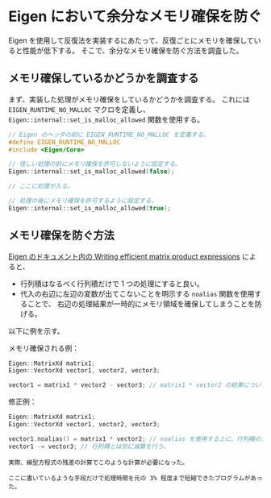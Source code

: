# Eigen において余分なメモリ確保を防ぐ

Eigen を使用して反復法を実装するにあたって、反復ごとにメモリを確保していると性能が低下する。
そこで、余分なメモリ確保を防ぐ方法を調査した。

## メモリ確保しているかどうかを調査する

まず、実装した処理がメモリ確保をしているかどうかを調査する。
これには `EIGEN_RUNTIME_NO_MALLOC` マクロを定義し、`Eigen::internal::set_is_malloc_allowed` 関数を使用する。

```cpp
// Eigen のヘッダの前に EIGEN_RUNTIME_NO_MALLOC を定義する。
#define EIGEN_RUNTIME_NO_MALLOC
#include <Eigen/Core>

// 怪しい処理の前にメモリ確保を許可しないように設定する。
Eigen::internal::set_is_malloc_allowed(false);

// ここに処理が入る。

// 処理の後にメモリ確保を許可するように設定する。
Eigen::internal::set_is_malloc_allowed(true);
```

## メモリ確保を防ぐ方法

[Eigen のドキュメント内の Writing efficient matrix product expressions](https://libeigen.gitlab.io/docs/TopicWritingEfficientProductExpression.html)
によると、

- 行列積はなるべく行列積だけで 1 つの処理にすると良い。
- 代入の右辺に左辺の変数が出てこないことを明示する `noalias` 関数を使用することで、
  右辺の処理結果が一時的にメモリ領域を確保してしまうことを防げる。

以下に例を示す。

メモリ確保される例：

```cpp
Eigen::MatrixXd matrix1;
Eigen::VectorXd vector1, vector2, vector3;

vector1 = matrix1 * vector2 - vector3; // matrix1 * vector2 の結果について一時的にメモリ領域を確保する。
```

修正例：

```cpp
Eigen::MatrixXd matrix1;
Eigen::VectorXd vector1, vector2, vector3;

vector1.noalias() = matrix1 * vector2; // noalias を使用する上に、行列積の演算だけを行う。
vector1 -= vector3; // 行列積とは別に減算を行う。
```

```{note}
実際、線型方程式の残差の計算でこのような計算が必要になった。
```

```{note}
ここに書いているような手段だけで処理時間を元の 3% 程度まで短縮できたプログラムがあった。
```
